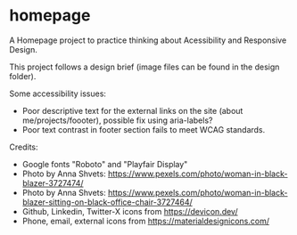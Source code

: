 # homepage

A Homepage project to practice thinking about Acessibility and Responsive Design.

This project follows a design brief (image files can be found in the design folder).

Some accessibility issues:

- Poor descriptive text for the external links on the site (about me/projects/foooter), possible fix using aria-labels?
- Poor text contrast in footer section fails to meet WCAG standards.

Credits:

- Google fonts "Roboto" and "Playfair Display"
- Photo by Anna Shvets: https://www.pexels.com/photo/woman-in-black-blazer-3727474/
- Photo by Anna Shvets: https://www.pexels.com/photo/woman-in-black-blazer-sitting-on-black-office-chair-3727464/
- Github, Linkedin, Twitter-X icons from https://devicon.dev/
- Phone, email, external icons from https://materialdesignicons.com/

